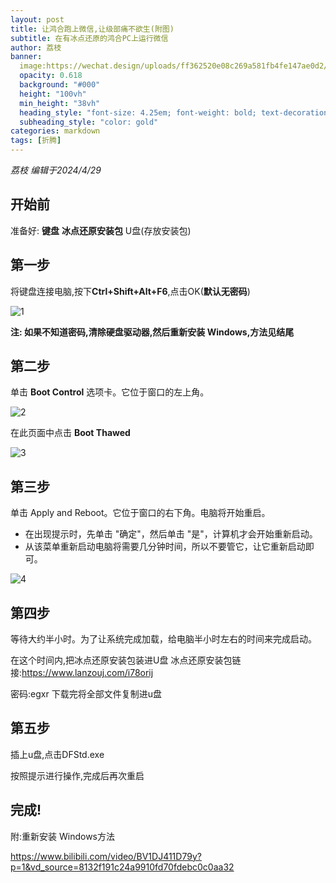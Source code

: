 ```yaml
---
layout: post
title: 让鸿合跑上微信,让级部痛不欲生(附图)
subtitle: 在有冰点还原的鸿合PC上运行微信
author: 荔枝
banner:
  image:https://wechat.design/uploads/ff362520e08c269a581fb4fe147ae0d2/%E5%BE%AE%E4%BF%A1%E6%8B%9B%E7%89%8C.jpg
  opacity: 0.618
  background: "#000"
  height: "100vh"
  min_height: "38vh"
  heading_style: "font-size: 4.25em; font-weight: bold; text-decoration: underline"
  subheading_style: "color: gold"
categories: markdown
tags: [折腾]
---
```


*荔枝 编辑于2024/4/29*

## 开始前

准备好: **键盘** **冰点还原安装包**  U盘(存放安装包)

## 第一步

将键盘连接电脑,按下**Ctrl+Shift+Alt+F6**,点击OK(**默认无密码**)

![1](https://www.wikihow.com/images/thumb/4/4a/Uninstall-Deep-Freeze-Step-3-Version-4.jpg/v4-460px-Uninstall-Deep-Freeze-Step-3-Version-4.jpg.webp)

**注: 如果不知道密码,清除硬盘驱动器,然后重新安装 Windows,方法见结尾**

## 第二步

单击 **Boot Control** 选项卡。它位于窗口的左上角。

![2](https://www.wikihow.com/images/thumb/1/19/Uninstall-Deep-Freeze-Step-4-Version-3.jpg/v4-460px-Uninstall-Deep-Freeze-Step-4-Version-3.jpg.webp)

在此页面中点击 **Boot Thawed**

![3](https://www.wikihow.com/images/thumb/d/df/Uninstall-Deep-Freeze-Step-5-Version-3.jpg/v4-460px-Uninstall-Deep-Freeze-Step-5-Version-3.jpg.webp)

## 第三步


单击 Apply and Reboot。它位于窗口的右下角。电脑将开始重启。

- 在出现提示时，先单击 "确定"，然后单击 "是"，计算机才会开始重新启动。
- 从该菜单重新启动电脑将需要几分钟时间，所以不要管它，让它重新启动即可。

![4](https://www.wikihow.com/images/thumb/1/11/Uninstall-Deep-Freeze-Step-6-Version-3.jpg/v4-460px-Uninstall-Deep-Freeze-Step-6-Version-3.jpg.webp)

## 第四步

等待大约半小时。为了让系统完成加载，给电脑半小时左右的时间来完成启动。

在这个时间内,把冰点还原安装包装进U盘     冰点还原安装包链接:https://www.lanzouj.com/i78orij

密码:egxr   下载完将全部文件复制进u盘

## 第五步

插上u盘,点击DFStd.exe

按照提示进行操作,完成后再次重启

## 完成!

附:重新安装 Windows方法

https://www.bilibili.com/video/BV1DJ411D79y?p=1&vd_source=8132f191c24a9910fd70fdebc0c0aa32



